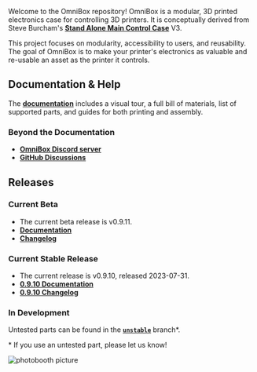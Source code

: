 Welcome to the OmniBox repository! OmniBox is a modular, 3D printed electronics case for controlling 3D printers. It is conceptually derived from Steve Burcham's **[Stand Alone Main Control Case](https://www.thingiverse.com/thing:3999751)** V3.

This project focuses on modularity, accessibility to users, and reusability. The goal of OmniBox is to make your printer's electronics as valuable and re-usable an asset as the printer it controls.

## Documentation & Help

The **[documentation](https://jon-harper.github.io/OmniBox)** includes a visual tour, a full bill of materials, list of supported parts, and guides for both printing and assembly.

### Beyond the Documentation

- **[OmniBox Discord server](https://discord.gg/nKmJZMhfz5)**
- **[GitHub Discussions](https://github.com/jon-harper/OmniBox/discussions)**

## Releases

### Current Beta
- The current beta release is v0.9.11.
- **[Documentation][testing_docs]**
- **[Changelog][testing_changelog]**

### Current Stable Release

- The current release is v0.9.10, released 2023-07-31.
- **[0.9.10 Documentation][latest_docs]**
- **[0.9.10 Changelog][changelog]**

### In Development

Untested parts can be found in the **[`unstable`][unstable]** branch\*.

\* If you use an untested part, please let us know!

![photobooth picture][gallery_pic]

[changelog]: https://jon-harper.github.io/OmniBox/latest/history/
[latest_docs]: https://jon-harper.github.io/OmniBox/latest
[testing_changelog]: https://jon-harper.github.io/OmniBox/testing/history/
[testing_docs]: https://jon-harper.github.io/OmniBox/testing
[gallery_pic]:  https://jon-harper.github.io/OmniBox/0.9.10/img/examples/0.9.10/render.jpg
[unstable]: https://github.com/jon-harper/OmniBox/tree/unstable
